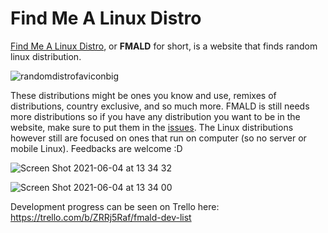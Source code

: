 # **Find Me A Linux Distro**

[Find Me A Linux Distro](https://kripc2160.github.io/fmald.html), or **FMALD** for short, is a website that finds random linux distribution. 

![randomdistrofaviconbig](https://user-images.githubusercontent.com/65854891/114965351-62da4500-9eab-11eb-8f6c-47671ce58741.png)

These distributions might be ones you know and use, remixes of distributions, country exclusive, and so much more. FMALD is still needs more distributions so if you have any distribution you want to be in the website, make sure to put them in the [issues](https://github.com/KripC2160/findmealinuxdistro/issues). The Linux distributions however still are focused on ones that run on computer (so no server or mobile Linux). 
Feedbacks are welcome :D 

![Screen Shot 2021-06-04 at 13 34 32](https://user-images.githubusercontent.com/65854891/120747174-8a5c9e00-c53b-11eb-9763-acbe8c7e3dd8.png)

![Screen Shot 2021-06-04 at 13 34 00](https://user-images.githubusercontent.com/65854891/120747180-8df02500-c53b-11eb-9575-27961efa7da1.png)

Development progress can be seen on Trello here: https://trello.com/b/ZRRj5Raf/fmald-dev-list
